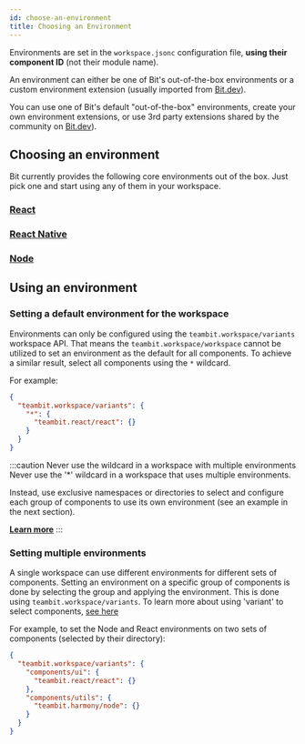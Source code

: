 ```yaml
---
id: choose-an-environment
title: Choosing an Environment
---
```


Environments are set in the `workspace.jsonc` configuration file, **using their component ID** (not their module name).

An environment can either be one of Bit's out-of-the-box environments or a custom environment extension (usually imported from [Bit.dev](https://bit.dev)).

You can use one of Bit's default "out-of-the-box" environments, create your own environment extensions, or use 3rd party extensions shared by the community on [Bit.dev](https://bit.dev)).

## Choosing an environment

Bit currently provides the following core environments out of the box. Just pick one and start using any of them in your workspace.

### [React](/building-with-bit/react/using-react)

### [React Native](/building-with-bit/react-native/using-react-native)

### [Node](/building-with-bit/nodejs/using-node)

## Using an environment

### Setting a default environment for the workspace

Environments can only be configured using the `teambit.workspace/variants` workspace API. That means the `teambit.workspace/workspace` cannot be utilized to set an environment as the default for all components. To achieve a similar result, select all components using the `*` wildcard.

For example:

```json
{
  "teambit.workspace/variants": {
    "*": {
      "teambit.react/react": {}
    }
  }
}
```

:::caution Never use the wildcard in a workspace with multiple environments
Never use the '\*' wildcard in a workspace that uses multiple environments.

Instead, use exclusive namespaces or directories to select and configure each group of components to use its own environment (see an example in the next section).

**[Learn more](/troubleshooting/components-envs)**
:::

### Setting multiple environments

A single workspace can use different environments for different sets of components. Setting an environment on a specific group of components is done by selecting the group and applying the environment. This is done using `teambit.workspace/variants`. To learn more about using 'variant' to select components, [see here](/building-with-bit/workspace/cascading-rules)

For example, to set the Node and React environments on two sets of components (selected by their directory):

```json
{
  "teambit.workspace/variants": {
    "components/ui": {
      "teambit.react/react": {}
    },
    "components/utils": {
      "teambit.harmony/node": {}
    }
  }
}
```
